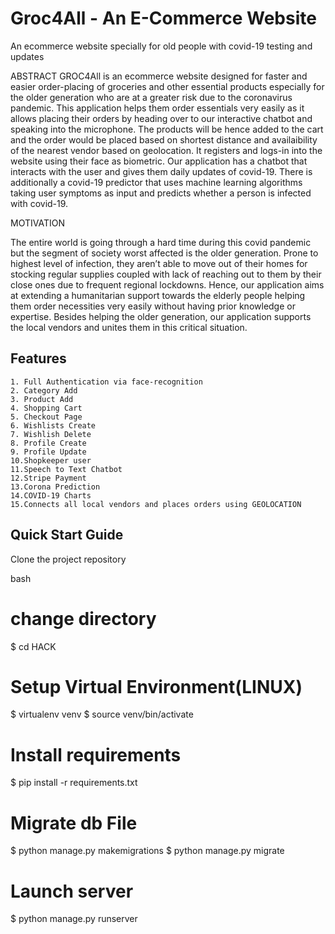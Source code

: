 # Groc4All - An E-Commerce Website

An ecommerce website specially for old people with covid-19 testing and updates

ABSTRACT
GROC4All is an ecommerce website designed for faster and easier order-placing of groceries and other essential products especially for the older generation who  are at a greater risk due to the coronavirus pandemic. This application helps them order essentials very easily as it allows placing their orders by heading over to our interactive chatbot and speaking into the microphone. The products will be hence added to the cart and the order would be placed based on shortest distance and availaibility of the nearest vendor based on geolocation. It registers and logs-in into the website using their face as biometric. Our application has a chatbot that interacts with the user  and  gives them daily updates of covid-19. There is additionally a covid-19 predictor that uses machine learning algorithms taking user symptoms as input and predicts whether a   person is infected with covid-19.

MOTIVATION

The entire world is going through a hard time during this covid pandemic but the segment of society worst affected is the older generation. Prone to highest level of infection, they aren’t able to move out of their homes for stocking regular supplies coupled with lack of reaching out to them by their close ones due to frequent regional lockdowns. Hence, our application aims at extending a humanitarian support towards the elderly people helping them order necessities very easily without having prior knowledge or expertise.  Besides helping the older generation, our application supports the local vendors and unites them in this critical situation.


## Features
	1. Full Authentication via face-recognition
	2. Category Add
	3. Product Add
	4. Shopping Cart
	5. Checkout Page
	6. Wishlists Create
	7. Wishlish Delete
	8. Profile Create
	9. Profile Update
	10.Shopkeeper user
	11.Speech to Text Chatbot
	12.Stripe Payment
	13.Corona Prediction
	14.COVID-19 Charts
	15.Connects all local vendors and places orders using GEOLOCATION
	

## Quick Start Guide

Clone the project repository

 bash
# change directory
$ cd HACK

# Setup Virtual Environment(LINUX)
$ virtualenv venv
$ source venv/bin/activate

# Install requirements
$ pip install -r requirements.txt

# Migrate db File
$ python manage.py makemigrations
$ python manage.py migrate

# Launch server
$ python manage.py runserver
